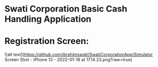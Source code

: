 # Swati Corporation Basic Cash Handling Application 

# Registration Screen: 

![alt text](https://github.com/ibrahimswati/SwatiCorporationApp/Simulator Screen Shot - iPhone 13 - 2022-01-18 at 17.14.23.png?raw=true)
